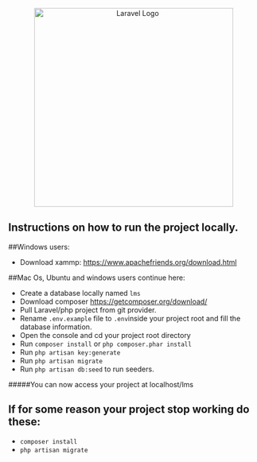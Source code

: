 <p align="center"><a href="https://laravel.com" target="_blank"><img src="https://raw.githubusercontent.com/laravel/art/master/logo-lockup/5%20SVG/2%20CMYK/1%20Full%20Color/laravel-logolockup-cmyk-red.svg" width="400" alt="Laravel Logo"></a></p>

## Instructions on how to run the project locally.

##Windows users:
- Download xammp: https://www.apachefriends.org/download.html
 
##Mac Os, Ubuntu and windows users continue here:
- Create a database locally named `lms` 
- Download composer https://getcomposer.org/download/
- Pull Laravel/php project from git provider.
- Rename `.env.example` file to `.env`inside your project root and fill the database information.
- Open the console and cd your project root directory
- Run `composer install` or ```php composer.phar install```
- Run `php artisan key:generate` 
- Run `php artisan migrate`
- Run `php artisan db:seed` to run seeders. 

#####You can now access your project at localhost/lms

## If for some reason your project stop working do these:
- `composer install`
- `php artisan migrate`
